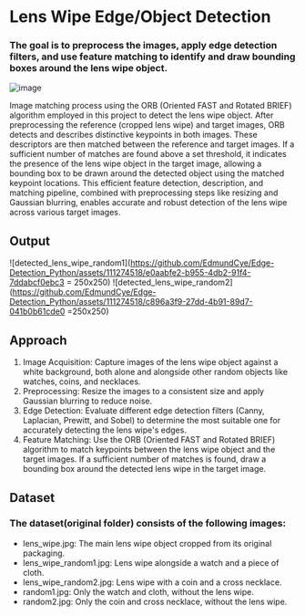 # Lens Wipe Edge/Object Detection
### The goal is to preprocess the images, apply edge detection filters, and use feature matching to identify and draw bounding boxes around the lens wipe object.


![image](https://github.com/EdmundCye/Edge-Detection/assets/111274518/570723a2-6d4e-43f7-8a86-583aa18e2932)

Image matching process using the ORB (Oriented FAST and Rotated BRIEF) algorithm employed in this project to detect the lens wipe object. After preprocessing the reference (cropped lens wipe) and target images, ORB detects and describes distinctive keypoints in both images. These descriptors are then matched between the reference and target images. If a sufficient number of matches are found above a set threshold, it indicates the presence of the lens wipe object in the target image, allowing a bounding box to be drawn around the detected object using the matched keypoint locations. This efficient feature detection, description, and matching pipeline, combined with preprocessing steps like resizing and Gaussian blurring, enables accurate and robust detection of the lens wipe across various target images.

## Output
![detected_lens_wipe_random1](https://github.com/EdmundCye/Edge-Detection_Python/assets/111274518/e0aabfe2-b955-4db2-91f4-7ddabcf0ebc3 = 250x250) ![detected_lens_wipe_random2](https://github.com/EdmundCye/Edge-Detection_Python/assets/111274518/c896a3f9-27dd-4b91-89d7-041b0b61cde0 =250x250)


## Approach 
1. Image Acquisition: Capture images of the lens wipe object against a white background, both alone and alongside other random objects like watches, coins, and necklaces.
2. Preprocessing: Resize the images to a consistent size and apply Gaussian blurring to reduce noise.
3. Edge Detection: Evaluate different edge detection filters (Canny, Laplacian, Prewitt, and Sobel) to determine the most suitable one for accurately detecting the lens wipe's edges.
4. Feature Matching: Use the ORB (Oriented FAST and Rotated BRIEF) algorithm to match keypoints between the lens wipe object and the target images. If a sufficient number of matches is found, draw a bounding box around the detected lens wipe in the target image.

## Dataset
### The dataset(original folder) consists of the following images:
- lens_wipe.jpg: The main lens wipe object cropped from its original packaging.
- lens_wipe_random1.jpg: Lens wipe alongside a watch and a piece of cloth.
- lens_wipe_random2.jpg: Lens wipe with a coin and a cross necklace.
- random1.jpg: Only the watch and cloth, without the lens wipe.
- random2.jpg: Only the coin and cross necklace, without the lens wipe.
